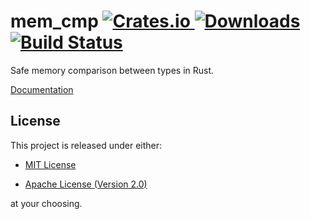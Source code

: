 # mem_cmp [![Crates.io][crate-badge] ![Downloads][crate-dl]][crate] [![Build Status][travis-badge]][travis]

Safe memory comparison between types in Rust.

[Documentation][crate-doc]

## License

This project is released under either:

- [MIT License][license-mit]

- [Apache License (Version 2.0)][license-apache]

at your choosing.

[crate]:       https://crates.io/crates/mem_cmp
[crate-dl]:    https://img.shields.io/crates/d/mem_cmp.svg
[crate-doc]:   https://docs.rs/mem_cmp/
[crate-badge]: https://img.shields.io/crates/v/mem_cmp.svg

[travis]:       https://travis-ci.org/nvzqz/mem-cmp-rs
[travis-badge]: https://api.travis-ci.org/nvzqz/mem-cmp-rs.svg?branch=master

[license-mit]:    https://github.com/nvzqz/mem-cmp-rs/blob/master/LICENSE-MIT
[license-apache]: https://github.com/nvzqz/mem-cmp-rs/blob/master/LICENSE-APACHE
